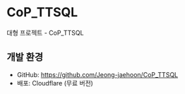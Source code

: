 # CoP_TTSQL

대형 프로젝트 - CoP_TTSQL

## 개발 환경
- GitHub: https://github.com/Jeong-jaehoon/CoP_TTSQL
- 배포: Cloudflare (무료 버전)